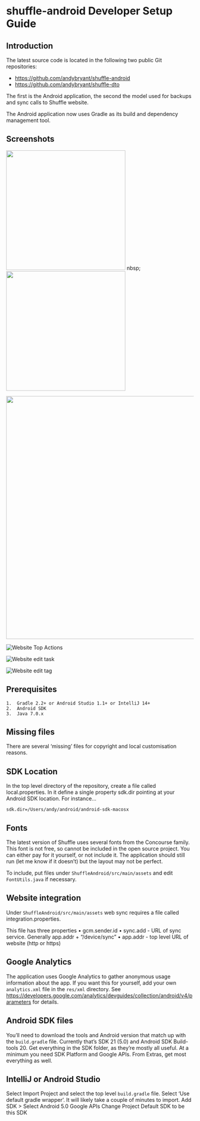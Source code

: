 # shuffle-android Developer Setup Guide

## Introduction

The latest source code is located in the following two public Git repositories:

* https://github.com/andybryant/shuffle-android
* https://github.com/andybryant/shuffle-dto

The first is the Android application, the second the model used for backups and sync calls to Shuffle website.

The Android application now uses Gradle as its build and dependency management tool.

## Screenshots

<img src="docs/task_list_selected.png" width="320" > nbsp;&nbsp;&nbsp; <img src="docs/editAction.png" width="320" >

<img src="docs/viewAction_land_tablet.png" width="650" > 

![Website Top Actions](docs/website_top_actions.png)

![Website edit task](docs/website_edit_task.png)

![Website edit tag](docs/website_edit_tag.png)

## Prerequisites

	1.	Gradle 2.2+ or Android Studio 1.1+ or IntelliJ 14+
	2.	Android SDK 
	3.	Java 7.0.x

## Missing files

There are several ‘missing’ files for copyright and local customisation reasons.

## SDK Location

In the top level directory of the repository, create a file called local.properties. In it define a single property sdk.dir pointing at your Android SDK location.
For instance…

`sdk.dir=/Users/andy/android/android-sdk-macosx`

## Fonts

The latest version of Shuffle uses several fonts from the Concourse family. This font is not free, so cannot be included in the open source project. You can either pay for it yourself, or not include it. The application should still run (let me know if it doesn’t) but the layout may not be perfect.

To include, put files under `ShuffleAndroid/src/main/assets` and edit `FontUtils.java` if necessary.

## Website integration

Under `ShuffleAndroid/src/main/assets` web sync requires a file called integration.properties.

This file has three properties
	•	gcm.sender.id
	•	sync.add - URL of sync service. Generally app.addr + “/device/sync”
	•	app.addr - top level URL of website (http or https)

## Google Analytics

The application uses Google Analytics to gather anonymous usage information about the app. If you want this for yourself, add your own `analytics.xml` file in the `res/xml` directory. See https://developers.google.com/analytics/devguides/collection/android/v4/parameters for details.

## Android SDK files

You’ll need to download the tools and Android version that match up with the `build.gradle` file. Currently that’s SDK 21 (5.0) and Android SDK Build-tools 20.
Get everything in the SDK folder, as they’re mostly all useful. At a minimum you need SDK Platform and Google APIs.
From Extras, get most everything as well. 

## IntelliJ or Android Studio

Select Import Project and select the top level `build.gradle` file. Select ‘Use default gradle wrapper’. It will likely take a couple of minutes to import.
Add SDK > Select Android 5.0 Google APIs
Change Project Default SDK to be this SDK









